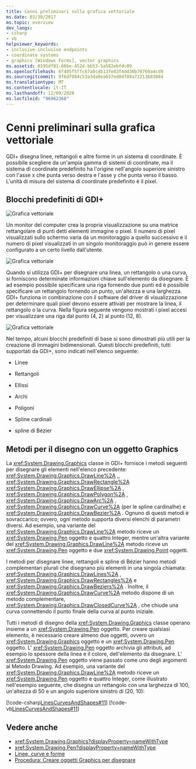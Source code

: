```yaml
---
title: Cenni preliminari sulla grafica vettoriale
ms.date: 03/30/2017
ms.topic: overview
dev_langs:
- csharp
- vb
helpviewer_keywords:
- inclusive-inclusive endpoints
- coordinate systems
- graphics [Windows Forms], vector graphics
ms.assetid: 0195df81-66be-452d-bb53-5a582ebfdc09
ms.openlocfilehash: 6f405f5ffc67a0cdb13fe83f4dd36b70769a4cd9
ms.sourcegitcommit: 9f6df084c53a3da0ea657ed0d708a72213683084
ms.translationtype: MT
ms.contentlocale: it-IT
ms.lasthandoff: 12/09/2020
ms.locfileid: "96962368"
---
```

# <a name="vector-graphics-overview"></a>Cenni preliminari sulla grafica vettoriale
GDI+ disegna linee, rettangoli e altre forme in un sistema di coordinate. È possibile scegliere da un'ampia gamma di sistemi di coordinate, ma il sistema di coordinate predefinito ha l'origine nell'angolo superiore sinistro con l'asse x che punta verso destra e l'asse y che punta verso il basso. L'unità di misura del sistema di coordinate predefinito è il pixel.  
  
## <a name="the-building-blocks-of-gdi"></a>Blocchi predefiniti di GDI+  
 ![Grafica vettoriale](./media/aboutgdip02-art01.gif "AboutGdip02_Art01")  
  
 Un monitor del computer crea la propria visualizzazione su una matrice rettangolare di punti detti elementi immagine o pixel. Il numero di pixel visualizzati sullo schermo varia da un monitoraggio a quello successivo e il numero di pixel visualizzati in un singolo monitoraggio può in genere essere configurato a un certo livello dall'utente.  
  
 ![Grafica vettoriale](./media/aboutgdip02-art02.gif "AboutGdip02_Art02")  
  
 Quando si utilizza GDI+ per disegnare una linea, un rettangolo o una curva, si forniscono determinate informazioni chiave sull'elemento da disegnare. È ad esempio possibile specificare una riga fornendo due punti ed è possibile specificare un rettangolo fornendo un punto, un'altezza e una larghezza. GDI+ funziona in combinazione con il software del driver di visualizzazione per determinare quali pixel devono essere attivati per mostrare la linea, il rettangolo o la curva. Nella figura seguente vengono mostrati i pixel accesi per visualizzare una riga dal punto (4, 2) al punto (12, 8).  
  
 ![Grafica vettoriale](./media/aboutgdip02-art03.gif "AboutGdip02_Art03")  
  
 Nel tempo, alcuni blocchi predefiniti di base si sono dimostrati più utili per la creazione di immagini bidimensionali. Questi blocchi predefiniti, tutti supportati da GDI+, sono indicati nell'elenco seguente:  
  
- Linee  
  
- Rettangoli  
  
- Ellissi  
  
- Archi  
  
- Poligoni  
  
- Spline cardinali  
  
- spline di Bézier  
  
## <a name="methods-for-drawing-with-a-graphics-object"></a>Metodi per il disegno con un oggetto Graphics  
 La <xref:System.Drawing.Graphics> classe in GDI+ fornisce i metodi seguenti per disegnare gli elementi nell'elenco precedente: <xref:System.Drawing.Graphics.DrawLine%2A> ,, <xref:System.Drawing.Graphics.DrawRectangle%2A> <xref:System.Drawing.Graphics.DrawEllipse%2A> , <xref:System.Drawing.Graphics.DrawPolygon%2A> , <xref:System.Drawing.Graphics.DrawArc%2A> , <xref:System.Drawing.Graphics.DrawCurve%2A> (per le spline cardinalhe) e <xref:System.Drawing.Graphics.DrawBezier%2A> . Ognuno di questi metodi è sovraccarico; ovvero, ogni metodo supporta diversi elenchi di parametri diversi. Ad esempio, una variante del <xref:System.Drawing.Graphics.DrawLine%2A> metodo riceve un <xref:System.Drawing.Pen> oggetto e quattro Integer, mentre un'altra variante del <xref:System.Drawing.Graphics.DrawLine%2A> metodo riceve un <xref:System.Drawing.Pen> oggetto e due <xref:System.Drawing.Point> oggetti.  
  
 I metodi per disegnare linee, rettangoli e spline di Bézier hanno metodi complementari plurali che disegnano più elementi in una singola chiamata: <xref:System.Drawing.Graphics.DrawLines%2A> , <xref:System.Drawing.Graphics.DrawRectangles%2A> e <xref:System.Drawing.Graphics.DrawBeziers%2A> . Inoltre, il <xref:System.Drawing.Graphics.DrawCurve%2A> metodo dispone di un metodo complementare, <xref:System.Drawing.Graphics.DrawClosedCurve%2A> , che chiude una curva connettendo il punto finale della curva al punto iniziale.  
  
 Tutti i metodi di disegno della <xref:System.Drawing.Graphics> classe operano insieme a un <xref:System.Drawing.Pen> oggetto. Per creare qualsiasi elemento, è necessario creare almeno due oggetti, ovvero un <xref:System.Drawing.Graphics> oggetto e un <xref:System.Drawing.Pen> oggetto. L' <xref:System.Drawing.Pen> oggetto archivia gli attributi, ad esempio lo spessore della linea e il colore, dell'elemento da disegnare. L' <xref:System.Drawing.Pen> oggetto viene passato come uno degli argomenti al Metodo Drawing. Ad esempio, una variante del <xref:System.Drawing.Graphics.DrawLine%2A> metodo riceve un <xref:System.Drawing.Pen> oggetto e quattro Integer, come illustrato nell'esempio seguente, che disegna un rettangolo con una larghezza di 100, un'altezza di 50 e un angolo superiore sinistro di (20, 10):  
  
 [!code-csharp[LinesCurvesAndShapes#11](~/samples/snippets/csharp/VS_Snippets_Winforms/LinesCurvesAndShapes/CS/Class1.cs#11)]
 [!code-vb[LinesCurvesAndShapes#11](~/samples/snippets/visualbasic/VS_Snippets_Winforms/LinesCurvesAndShapes/VB/Class1.vb#11)]  
  
## <a name="see-also"></a>Vedere anche

- <xref:System.Drawing.Graphics?displayProperty=nameWithType>
- <xref:System.Drawing.Pen?displayProperty=nameWithType>
- [Linee, curve e forme](lines-curves-and-shapes.md)
- [Procedura: Creare oggetti Graphics per disegnare](how-to-create-graphics-objects-for-drawing.md)

